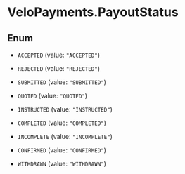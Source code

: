 # VeloPayments.PayoutStatus

## Enum


* `ACCEPTED` (value: `"ACCEPTED"`)

* `REJECTED` (value: `"REJECTED"`)

* `SUBMITTED` (value: `"SUBMITTED"`)

* `QUOTED` (value: `"QUOTED"`)

* `INSTRUCTED` (value: `"INSTRUCTED"`)

* `COMPLETED` (value: `"COMPLETED"`)

* `INCOMPLETE` (value: `"INCOMPLETE"`)

* `CONFIRMED` (value: `"CONFIRMED"`)

* `WITHDRAWN` (value: `"WITHDRAWN"`)


